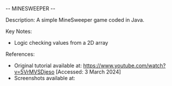 -- MINESWEEPER --

Description: A simple MineSweeper game coded in Java.

Key Notes:
- Logic checking values from a 2D array 
  
References:
- Original tutorial available at: https://www.youtube.com/watch?v=5VrMVSDjeso [Accessed: 3 March 2024]
- Screenshots available at: 
